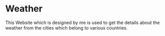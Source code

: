 # Weather
This Website which is designed by me is used to get the details about the weather from the cities which belong to various countries.
